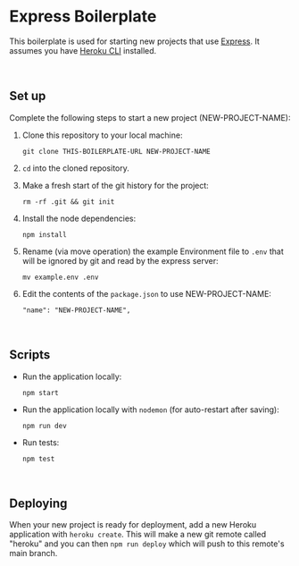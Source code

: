 # Express Boilerplate

This boilerplate is used for starting new projects that use [Express](https://expressjs.com/). It assumes you have [Heroku CLI](https://devcenter.heroku.com/articles/heroku-cli) installed.

<br>

## Set up
Complete the following steps to start a new project (NEW-PROJECT-NAME):

1. Clone this repository to your local machine:

    `git clone THIS-BOILERPLATE-URL NEW-PROJECT-NAME`

2. `cd` into the cloned repository.

3. Make a fresh start of the git history for the project:

    `rm -rf .git && git init`

4. Install the node dependencies:
    
    `npm install`

5. Rename (via move operation) the example Environment file to `.env` that will be ignored by git and read by the express server:

    `mv example.env .env`

6. Edit the contents of the `package.json` to use NEW-PROJECT-NAME: 

    `"name": "NEW-PROJECT-NAME",`

<br>

## Scripts

* Run the application locally: 

    `npm start`

* Run the application locally with `nodemon` (for auto-restart after saving): 

    `npm run dev`

* Run tests: 

    `npm test`

<br>

## Deploying

When your new project is ready for deployment, add a new Heroku application with `heroku create`. This will make a new git remote called "heroku" and you can then `npm run deploy` which will push to this remote's main branch.

